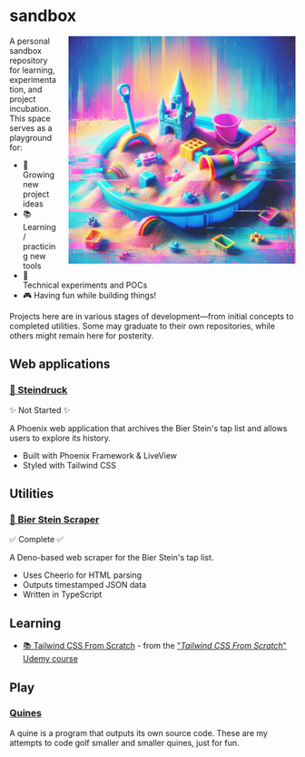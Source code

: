 # sandbox

<img align="right" width="400" height="400" src="./sandbox.png" alt="sandbox with toys" style="margin: 0 0 20px 20px;">

A personal sandbox repository for learning, experimentation, and project incubation. This space serves as a playground for:

- 🌱 Growing new project ideas
- 📚 Learning / practicing new tools
- 🧪 Technical experiments and POCs
- 🎮 Having fun while building things!

Projects here are in various stages of development—from initial concepts to completed utilities. Some may graduate to their own repositories, while others might remain here for posterity.

## Web applications

### [🍺 Steindruck](https://github.com/clmay/sandbox/tree/main/ex/steindruck)

✨ Not Started ✨

A Phoenix web application that archives the Bier Stein's tap list and allows users to explore its history.

- Built with Phoenix Framework & LiveView
- Styled with Tailwind CSS

## Utilities

### [🤖 Bier Stein Scraper](https://github.com/clmay/sandbox/tree/main/js/bier-stein-scraper)

✅ Complete ✅

A Deno-based web scraper for the Bier Stein's tap list.

- Uses Cheerio for HTML parsing
- Outputs timestamped JSON data
- Written in TypeScript

## Learning

- [📚 Tailwind CSS From Scratch](https://github.com/clmay/sandbox/tree/main/udemy/tailwind-from-scratch) - from the ["*Tailwind CSS From Scratch*" Udemy course](https://www.udemy.com/course/tailwind-from-scratch)

## Play

### [Quines](https://github.com/clmay/sandbox/tree/main/quines)

A quine is a program that outputs its own source code. These are my attempts to code golf smaller and smaller quines, just for fun.
